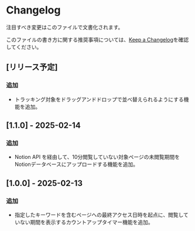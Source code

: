 # Changelog

注目すべき変更はこのファイルで文書化されます。

このファイルの書き方に関する推奨事項については、[Keep a Changelog](https://keepachangelog.com/)を確認してください。

## [リリース予定]

### 追加

- トラッキング対象をドラッグアンドドロップで並べ替えられるようにする機能を追加。

## [1.1.0] - 2025-02-14

### 追加

- Notion API を経由して、10分閲覧していない対象ページの未閲覧期間をNotionデータベースにアップロードする機能を追加。


## [1.0.0] - 2025-02-13

### 追加

- 指定したキーワードを含むページへの最終アクセス日時を起点に、閲覧していない期間を表示するカウントアップタイマー機能を追加。
